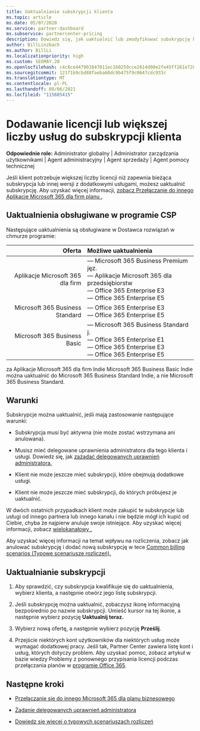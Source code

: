 ```yaml
---
title: Uaktualnianie subskrypcji klienta
ms.topic: article
ms.date: 05/07/2020
ms.service: partner-dashboard
ms.subservice: partnercenter-pricing
description: Dowiedz się, jak uaktualnić lub zmodyfikować subskrypcję klienta. Dodaj więcej licencji lub przejdź do innej wersji z większej liczby usług.
author: BillLinzbach
ms.author: BillLi
ms.localizationpriority: high
ms.custom: SEOMAY.20
ms.openlocfilehash: c4c8ce447901847011ec160259cce2614d90e2fe45ff261e728e47c3c6d34a91
ms.sourcegitcommit: 121f1b9cbd88faeba60dc9b475f9c0647cdc933c
ms.translationtype: MT
ms.contentlocale: pl-PL
ms.lasthandoff: 08/06/2021
ms.locfileid: "115685415"
---
```

# <a name="add-licenses-or-more-services-to-a-customers-subscription"></a>Dodawanie licencji lub większej liczby usług do subskrypcji klienta

**Odpowiednie role:** Administrator globalny | Administrator zarządzania użytkownikami | Agent administracyjny | Agent sprzedaży | Agent pomocy technicznej

Jeśli klient potrzebuje większej liczby licencji niż zapewnia bieżąca subskrypcja lub innej wersji z dodatkowymi usługami, możesz uaktualnić subskrypcję. Aby uzyskać więcej informacji, [zobacz Przełączanie do innego Aplikacje Microsoft 365 dla firm planu .](/microsoft-365/commerce/subscriptions/switch-to-a-different-plan)

## <a name="upgrades-supported-in-the-csp-program"></a>Uaktualnienia obsługiwane w programie CSP <a id="upgradesubscription"></a>

Następujące uaktualnienia są obsługiwane w Dostawca rozwiązań w chmurze programie:

| Oferta | Możliwe uaktualnienia|
|---:|:---|
| Aplikacje Microsoft 365 dla firm   | — Microsoft 365 Business Premium jęz. <br/>  — Aplikacje Microsoft 365 dla przedsiębiorstw <br/> — Office 365 Enterprise E3 <br/> — Office 365 Enterprise E5 <br/> |
| Microsoft 365 Business Standard    | — Office 365 Enterprise E3 <br/> — Office 365 Enterprise E5 <br/> |
| Microsoft 365 Business Basic | — Microsoft 365 Business Standard j. <br/> — Office 365 Enterprise E1 <br/> — Office 365 Enterprise E3<br/> — Office 365 Enterprise E5 <br/> |

za Aplikacje Microsoft 365 dla firm Indie Microsoft 365 Business Basic Indie można uaktualnić do Microsoft 365 Business Standard Indie, a nie Microsoft 365 Business Standard.


## <a name="conditions"></a>Warunki

Subskrypcje można uaktualnić, jeśli mają zastosowanie następujące warunki:

- Subskrypcja musi być aktywna (nie może zostać wstrzymana ani anulowana).

- Musisz mieć delegowane uprawnienia administratora dla tego klienta i usługi. Dowiedz się, jak [zażądać delegowanych uprawnień administratora.](request-a-relationship-with-a-customer.md)

- Klient nie może jeszcze mieć subskrypcji, które obejmują dodatkowe usługi.

- Klient nie może jeszcze mieć subskrypcji, do których próbujesz je uaktualnić.

W dwóch ostatnich przypadkach klient może zakupić te subskrypcje lub usługi od innego partnera lub innego kanału i nie będzie mógł ich kupić od Ciebie, chyba że najpierw anuluje swoje istniejące. Aby uzyskać więcej informacji, zobacz [wielokanałowy .](multichannel.md)

Aby uzyskać więcej informacji na temat wpływu na rozliczenia, zobacz jak anulować subskrypcję i dodać nową subskrypcję w tece [Common billing scenarios (Typowe scenariusze rozliczeń).](common-billing-scenarios.md)

## <a name="upgrade-a-subscription"></a>Uaktualnianie subskrypcji

1. Aby sprawdzić, czy subskrypcja kwalifikuje się do uaktualnienia, wybierz klienta, a następnie otwórz jego listę subskrypcji.

2. Jeśli subskrypcję można uaktualnić, zobaczysz ikonę informacyjną bezpośrednio po nazwie subskrypcji. Umieść kursor na tej ikonie, a następnie wybierz pozycję **Uaktualnij teraz.**

3. Wybierz nową ofertę, a następnie wybierz pozycję **Prześlij**.

4. Przejście niektórych kont użytkowników dla niektórych usług może wymagać dodatkowej pracy. Jeśli tak, Partner Center zawiera listę kont i usług, których dotyczy problem. Aby uzyskać pomoc, zobacz artykuł w bazie wiedzy Problemy z ponownego przypisania licencji podczas przełączania planów w [programie Office 365](/microsoft-365/commerce/subscriptions/switch-to-a-different-plan).


## <a name="next-steps"></a>Następne kroki

- [Przełączanie się do innego Microsoft 365 dla planu biznesowego](/microsoft-365/commerce/subscriptions/switch-to-a-different-plan)

- [Żądanie delegowanych uprawnień administratora](request-a-relationship-with-a-customer.md)

- [Dowiedz się więcej o typowych scenariuszach rozliczeń](common-billing-scenarios.md)
